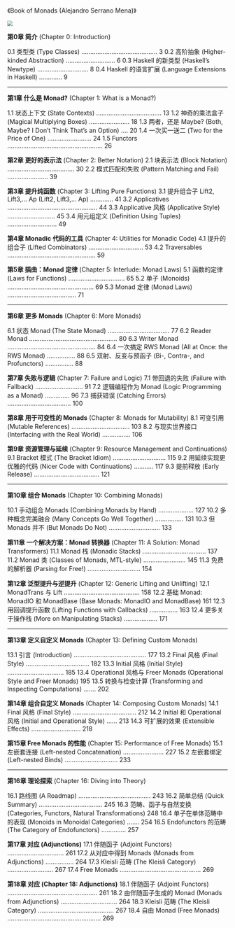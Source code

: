 《Book of Monads (Alejandro Serrano Mena)》

<img src="https://encrypted-tbn0.gstatic.com/images?q=tbn:ANd9GcRHg_x7Mo7cC7zN8wtMqTXm1Y6oTUD5ny9mxw&s" style="zoom:73%;" />

**第0章 简介** (Chapter 0: Introduction)

0.1  类型类 (Type Classes) ........................................... 3
 0.2  高阶抽象 (Higher-kinded Abstraction) ............................ 6
 0.3  Haskell 的新类型 (Haskell’s Newtype) ............................. 8
 0.4  Haskell 的语言扩展 (Language Extensions in Haskell) ............. 9

------

**第1章 什么是 Monad?** (Chapter 1: What is a Monad?)

1.1  状态上下文 (State Contexts) ..................................... 13
 1.2  神奇的乘法盒子 (Magical Multiplying Boxes) ....................... 18
 1.3  两者，还是 Maybe? (Both, Maybe? I Don’t Think That’s an Option) .... 20
 1.4  一次买一送二 (Two for the Price of One) ......................... 24
 1.5  Functors ...................................................... 26

**第2章 更好的表示法** (Chapter 2: Better Notation)
 2.1  块表示法 (Block Notation) ...................................... 30
 2.2  模式匹配和失败 (Pattern Matching and Fail) ....................... 39

**第3章 提升纯函数** (Chapter 3: Lifting Pure Functions)
 3.1  提升组合子 Lift2, Lift3,... Ap (Lift2, Lift3,... Ap) ............. 41
 3.2  Applicatives ................................................... 44
 3.3  Applicative 风格 (Applicative Style) ........................... 45
 3.4  用元组定义 (Definition Using Tuples) ............................ 49

**第4章 Monadic 代码的工具** (Chapter 4: Utilities for Monadic Code)
 4.1  提升的组合子 (Lifted Combinators) ............................... 53
 4.2  Traversables .................................................. 59

**第5章 插曲：Monad 定律** (Chapter 5: Interlude: Monad Laws)
 5.1  函数的定律 (Laws for Functions) ................................ 65
 5.2  单子 (Monoids) ................................................. 69
 5.3  Monad 定律 (Monad Laws) ....................................... 71

------

**第6章 更多 Monads** (Chapter 6: More Monads)

6.1  状态 Monad (The State Monad) ................................... 77
 6.2  Reader Monad .................................................. 80
 6.3  Writer Monad .................................................. 84
 6.4  一次搞定 RWS Monad (All at Once: the RWS Monad) ................ 88
 6.5  双射、反变与预函子 (Bi-, Contra-, and Profunctors) ................ 88

**第7章 失败与逻辑** (Chapter 7: Failure and Logic)
 7.1  带回退的失败 (Failure with Fallback) ........................... 91
 7.2  逻辑编程作为 Monad (Logic Programming as a Monad) .............. 96
 7.3  捕获错误 (Catching Errors) .................................... 100

**第8章 用于可变性的 Monads** (Chapter 8: Monads for Mutability)
 8.1  可变引用 (Mutable References) ................................. 103
 8.2  与现实世界接口 (Interfacing with the Real World) ................ 106

**第9章 资源管理与延续** (Chapter 9: Resource Management and Continuations)
 9.1  Bracket 模式 (The Bracket Idiom) .............................. 115
 9.2  用延续实现更优雅的代码 (Nicer Code with Continuations) ........... 117
 9.3  提前释放 (Early Release) ..................................... 121

------



**第10章 组合 Monads** (Chapter 10: Combining Monads)

10.1  手动组合 Monads (Combining Monads by Hand) .................... 127
 10.2  多种概念完美融合 (Many Concepts Go Well Together) ................ 131
 10.3  但 Monads 并不 (But Monads Do Not) ............................. 133

**第11章 一个解决方案：Monad 转换器** (Chapter 11: A Solution: Monad Transformers)
 11.1  Monad 栈 (Monadic Stacks) .................................... 137
 11.2  Monad 类 (Classes of Monads, MTL-style) ........................ 145
 11.3  免费的解析器 (Parsing for Free!) .............................. 154

**第12章 泛型提升与逆提升** (Chapter 12: Generic Lifting and Unlifting)
 12.1  MonadTrans 与 Lift ........................................... 158
 12.2  基础 Monad: MonadIO 和 MonadBase (Base Monads: MonadIO and MonadBase) 161
 12.3  用回调提升函数 (Lifting Functions with Callbacks) ................ 163
 12.4  更多关于操作栈 (More on Manipulating Stacks) ................... 171

------

**第13章 定义自定义 Monads** (Chapter 13: Defining Custom Monads)

13.1  引言 (Introduction) ......................................... 177
 13.2  Final 风格 (Final Style) .................................... 182
 13.3  Initial 风格 (Initial Style) ................................ 185
 13.4  Operational 风格与 Freer Monads (Operational Style and Freer Monads) 195
 13.5  转换与检查计算 (Transforming and Inspecting Computations) ....... 202

**第14章 组合自定义 Monads** (Chapter 14: Composing Custom Monads)
 14.1  Final 风格 (Final Style) .................................... 212
 14.2  Initial 和 Operational 风格 (Initial and Operational Style) ...... 213
 14.3  可扩展的效果 (Extensible Effects) ............................ 218

**第15章 Free Monads 的性能** (Chapter 15: Performance of Free Monads)
 15.1  左嵌套连接 (Left-nested Concatenation) ....................... 227
 15.2  左嵌套绑定 (Left-nested Binds) .............................. 233

------

**第16章 理论探索** (Chapter 16: Diving into Theory)

16.1  路线图 (A Roadmap) ......................................... 243
 16.2  简单总结 (Quick Summary) .................................... 245
 16.3  范畴、函子与自然变换 (Categories, Functors, Natural Transformations) 248
 16.4  单子在单体范畴中的表现 (Monoids in Monoidal Categories) ....... 254
 16.5  Endofunctors 的范畴 (The Category of Endofunctors) .............. 257

**第17章 对应 (Adjunctions)**
 17.1  伴随函子 (Adjoint Functors) ................................ 261
 17.2  从对应中得到 Monads (Monads from Adjunctions) ................ 264
 17.3  Kleisli 范畴 (The Kleisli Category) .......................... 267
 17.4  Free Monads .............................................. 269

**第18章 对应 (Chapter 18: Adjunctions)**
 18.1 伴随函子 (Adjoint Functors) ................................................... 261
 18.2 由伴随函子生成的 Monad (Monads from Adjunctions) ................................ 264
 18.3 Kleisli 范畴 (The Kleisli Category) ........................................... 267
 18.4 自由 Monad (Free Monads) ..................................................... 269


